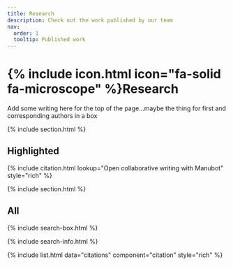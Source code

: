 ```yaml
---
title: Research
description: Check out the work published by our team
nav:
  order: 1
  tooltip: Published work
---
```


# {% include icon.html icon="fa-solid fa-microscope" %}Research

Add some writing here for the top of the page...maybe the thing for first and corresponding authors in a box

{% include section.html %}

## Highlighted

{% include citation.html lookup="Open collaborative writing with Manubot" style="rich" %}

{% include section.html %}

## All

{% include search-box.html %}

{% include search-info.html %}

{% include list.html data="citations" component="citation" style="rich" %}
